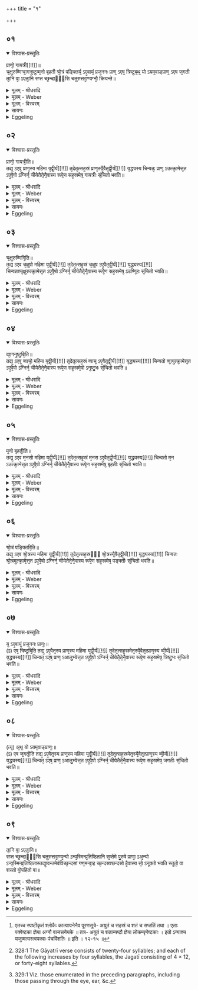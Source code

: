 +++
title = "१"

+++


## ०१


<details open><summary>विश्वास-प्रस्तुतिः</summary>

प्राणो᳘ गायत्री[[!!]]॥  
च᳘क्षुरुष्णिग्वा᳘गनुष्टुम्म᳘नो बृहती श्रो᳘त्रं पङ्क्तिर्य᳘ ऽए᳘वायं᳘ प्रज᳘ननः प्राण᳘ ऽएष᳘ त्रिष्टुब᳘थ᳘ यो ऽयम᳘वाङ्प्राण᳘ ऽएष ज᳘गती ता᳘नि वा᳘ ऽएता᳘नि सप्त च्छ᳘न्दाᳫँ᳭सि चतुरुत्तरा᳘ण्यग्नौ᳘ क्रियन्ते॥
</details>

<details><summary>मूलम् - श्रीधरादि</summary>

प्राणो᳘ गायत्री[[!!]]॥  
च᳘क्षुरुष्णिग्वा᳘गनुष्टुम्म᳘नो बृहती श्रो᳘त्रं पङ्क्तिर्य᳘ ऽए᳘वायं᳘ प्रज᳘ननः प्राण᳘ ऽएष᳘ त्रिष्टुब᳘थ᳘ यो ऽयम᳘वाङ्प्राण᳘ ऽएष ज᳘गती ता᳘नि वा᳘ ऽएता᳘नि सप्त च्छ᳘न्दाᳫँ᳭सि चतुरुत्तरा᳘ण्यग्नौ᳘ क्रियन्ते॥
</details>

<details><summary>मूलम् - Weber</summary>

प्राणो᳘ गायत्री᳟॥  
च᳘क्षुरुष्णिग्वा᳘गनुष्टुम्म᳘नो बृहती श्रो᳘त्रम् पङ्क्तिर्य᳘ एॗवाय᳘म् प्रज᳘ननः प्राण᳘ एष᳘ त्रिष्टुब᳘थॗ योऽयम᳘वाङ् प्राण᳘ एष ज᳘गती ता᳘नि वा᳘ एता᳘नि सप्त छ᳘न्दांसि चतुरुत्तरा᳘ण्यग्नौ᳘ क्रियन्ते॥
</details>

<details><summary>मूलम् - विस्वरम्</summary>

प्राणो गायत्री, चक्षुरुष्णिग्, वागनुष्टुब्, मनो बृहती, श्रोत्रं पङ्क्तिः । य एवायं प्रजननः प्राणः- एष त्रिष्टुब् । अथ यो ऽयमवाङ् प्राणः- एष जगती । तानि वा एतानि सप्त छन्दांसि चतुरुत्तराण्यग्नौ क्रियन्ते ॥ १ ॥ 
</details>

<details><summary>सायणः</summary>

यस्य निःश्वसितं वेदा यो वेदेभ्यो ऽखिलं जगत् । 
निर्ममे तमहं वन्दे विद्यातीर्थमहेश्वरम् ॥ १ ॥ 

चयने पक्वेष्टकाः किञ्चिदधिकैकादशसहस्रसम्मिता उपधेयाः । तथा च कात्यायनः- "अथातः [^१_६५] सर्वासां पक्वेष्टकानां समासेन संख्याप्रमाणान्यनुव्याख्यास्यामः" "सहस्राण्येकादश सप्ततिश्च शतम्" (का. श्रौ. सू. परि० पूरणसूत्रे ९ । १-२) इति । यद्यपि दर्भस्तम्बपुष्करपर्णरुक्मपुरुषाः स्रुगुलूखलपशुशीर्षकूर्मादयो यजुष्मदिष्टकामध्ये परिगणितास्तथापि ते पक्वेष्टका न भवंति । अतो न तेषामत्र परिगणनम् तत्रोक्तसंख्यानां मध्ये लोकंपृणेष्टका अष्टशतोत्तरदशसहस्रसंख्याकाः । शिष्टा यजुष्मत्यश्च । तथाच कात्यायनः लोकंपृणानां प्रतिचिति संख्याविशेषं वदन्नेतावत्यः इति सूत्रितवान् । "द्विसाहस्री प्रथमा लोकंपृणानां पञ्चाशदूना," "उत्तराश्च" "त्रिसाहरुयुत्तमा" "वक्रालिखितानां दक्षिणोत्तरे मध्य इत्तरासाम्" "षट्त्रिंशच्छत्या वा तृतीया" "अष्टादशशत्या इतराः" (का. श्रौ. सू. १७ । १५५–१५९) इति । अयमर्थः- प्रथमा चितिः पञ्चाशदूनद्विसहस्रलोकंपृणेष्टकायुक्ता । एवमुत्तरास्तिस्रो द्वितीयाद्याः । एवं चतसृणां चितीनां शतद्वयोनाष्टासहस्राणि । पञ्चमी चितिस्त्रिसहस्रयुक्ता ऋजुसव्यदक्षिणरेखावदिष्टकायुक्ता इति लोकंपृणानामष्टशतोत्तराणि दश सहस्राणि जातानि । अथवा षट्त्रिंशच्छतसंख्याका तृतीया चितिः । उत्तरा अष्टादशशतसम्मिता इति । अत्रापि पक्षे प्रोक्तसंख्या सम्भवति । तत्र पञ्चम्यां चितावुपधेयानां लोकंपृणानां त्रिसहस्रसम्मितानामृजुदक्षिणसव्यलेखनं समाम्नातम् अत्रैव काण्डे द्वितीयाध्याये “सहस्रमृज्वालिखिता इष्टकाः करोति सहस्रमित्यालिखिताः सहस्रमित्यालिखिताः" (श. प. १० । २ । १ । ८) इति, अत्र इतिशब्दो ऽभिनयप्रदर्शकः । इति दक्षिणावृतः सव्यावृतश्च आलिखिता इति रेखायुक्ता इत्यर्थः । आपस्तम्बेन तु स्पष्टमुक्तम्- "ऋजुलेखा दक्षिणावृतः सव्यावृतः" इति । ताश्च तत्रैवाध्याये (श. प. १० । २ । १ । ९-११) त्रिसहस्रसम्मिताः सुपर्णचित्याग्नेर्मध्यदक्षिणोत्तरभागत्रये लोमरूपत्वेन स्तुता इति तत्सहस्रत्रयं परित्यज्यावशिष्टानां सप्तसहस्राणां शिरःप्रभृति पादपर्यन्तमुपहितानामेव शरीररूपत्वेन स्थितानां गायत्र्यादिसप्तच्छन्दोवीर्यत्वेन स्तुतिस्तृतीयाध्याये प्रथमब्राह्मणे क्रियते । यद्यप्यष्टौ शतान्यतिरिच्यन्ते तथापि सहस्रत्वेन स्तोतुमयोग्यत्वात्तासां स्तुतिरत्र न क्रियते । यद्वा अष्टमकाण्डे चरमचितौ "छन्दस्या उपदधाति" (श. प. । ८ । ६ । २ । १- १९) इति सप्तानां छन्दसामुपधानमुक्तम् । तेषां छन्दसां स्तुतिः- **प्राणो गायत्री**ति । चित्याग्निरूपस्य प्रजापतेः 'प्राणो' 'गायत्रीति' गायत्री छन्दः, प्राणः प्राणसंचारस्थानं नासिकोच्यते । शीर्षण्याः प्राणाश्चत्वार उक्ताः । द्वाववाञ्चावाह- **य एवायं प्रजननः प्राण** इत्यादिना । मनस्तु सर्वेन्द्रियसङ्गतमेकमिति सप्त प्राणा इत्यर्थः । पूर्वमपि प्रजापतिः सप्तभिः प्राणैः सप्तपुरुषात्मक एकः पुरुषः सृष्ट इति विवक्षया सप्तावयवा उक्ता इति तात्पर्यम् । छन्दसामग्नौ प्रसक्तिं दर्शयति- **तानि वा एतानी**ति । **चतुरुत्तराणी**ति । गायत्र्याश्चतुर्विंशतिरक्षराणि, तस्याश्चत्वार्यधिकान्युष्णिहः । तस्याश्चत्वार्यक्षराण्यनुष्टुभ इति सर्वाणि चतुरक्षराधिकानि सप्त च्छन्दांसि अग्नौ क्रियन्ते छन्दस्येष्टकोपधानकरणमन्त्रतया ॥ १ ॥ 

[^१_६५]: एतच्च स्पष्टीकृतं श्लोकैः कात्यायनेनैव पूरणसूत्रे- अयुतं च सहस्रं च शतं च सप्ततिं तथा । एताः पक्वेष्टका ज्ञेया अग्नौ वाजसनेयके ॥ तत्र- अयुतं च शतान्यष्टौ ज्ञेया लोकम्पृणेष्टकाः । इतो ऽन्याश्च यजुष्मत्यस्त्वपक्वाः पंचविंशतिः ॥ इति । १२-१५ ॥ 
</details>

<details><summary>Eggeling</summary>

1. The Gāyatrī is the breath (of Prajāpati, the altar), the Ushṇih the eye, the Anushṭubh the voice, the Br̥hatī the mind, the Paṅkti the ear; the Trishṭubh is that generative breath; and the Jagatī

that downward breathing;--these are the seven metres increasing by four (syllables) each [^egg_631], which are produced in Agni (the fire-altar).

[^egg_631]: 328:1 The Gāyatrī verse consists of twenty-four syllables; and each of the following increases by four syllables, the Jagatī consisting of 4 × 12, or forty-eight syllables.
</details>


## ०२


<details open><summary>विश्वास-प्रस्तुतिः</summary>

प्राणो᳘ गायत्री᳘ति॥  
तद्य᳘ ऽएव᳘ प्राण᳘स्य महिमा य᳘द्वी᳘र्यं[[!!]] त᳘देत᳘त्सह᳘स्रं प्राण᳘स्यै᳘वैत᳘द्वी᳘र्यं[[!!]] य᳘द्ध्यस्य चिन्वतः᳘ प्राण᳘ ऽउत्क्रा᳘मेत्त᳘त ऽए᳘वै᳘षो ऽग्निर्न᳘ चीयेतैते᳘नै᳘वास्य रूपे᳘ण सह᳘स्रमेष᳘ गायत्रीः सं᳘चितो भवति॥
</details>

<details><summary>मूलम् - श्रीधरादि</summary>

प्राणो᳘ गायत्री᳘ति॥  
तद्य᳘ ऽएव᳘ प्राण᳘स्य महिमा य᳘द्वी᳘र्यं[[!!]] त᳘देत᳘त्सह᳘स्रं प्राण᳘स्यै᳘वैत᳘द्वी᳘र्यं[[!!]] य᳘द्ध्यस्य चिन्वतः᳘ प्राण᳘ ऽउत्क्रा᳘मेत्त᳘त ऽए᳘वै᳘षो ऽग्निर्न᳘ चीयेतैते᳘नै᳘वास्य रूपे᳘ण सह᳘स्रमेष᳘ गायत्रीः सं᳘चितो भवति॥
</details>

<details><summary>मूलम् - Weber</summary>

प्राणो᳘ गायत्री᳘ति॥  
तद्य᳘ एव᳘ प्राण᳘स्य महिमा य᳘द्वीर्यं᳘ त᳘देत᳘त्सह᳘स्रम् प्राण᳘स्यैॗवैत᳘द्वीर्यं᳘ यद्ध्यस्य चिन्वतः᳘ प्राण उत्क्का᳘मेत्त᳘त एॗवैॗषोऽग्निर्न᳘ चीयेतैते᳘नैॗवास्य रूपे᳘ण सह᳘स्रमेष᳘ गायत्रीः सं᳘चितो भवति॥
</details>

<details><summary>मूलम् - विस्वरम्</summary>

प्राणो गायत्रीति- तद् य एव प्राणस्य महिमा, यद्वीर्यम्- तदेतत्सहस्रम् । प्राणस्यैवैतद्वीर्यम् । यद्ध्यस्य चिन्वतः प्राण उत्क्रामेत्- तत एवैषो ऽग्निर्न चीयेत, एतेनैवास्य रूपेण सहस्रम् एष गायत्रीः सञ्चितो भवति ॥ २ ॥ 
</details>

<details><summary>सायणः</summary>

एवं छन्दसां प्राणाद्यात्मकत्वमुक्तम् । तत्र वियुज्य स्तोतुमनुवदति- **प्राणो गायत्रीती**ति । 'यः' 'प्राणस्य' 'महिमा' महत्त्वं 'यद्वीर्यं' च 'तदेतद्' इष्टका- 'सहस्रं' प्राणवीर्यात्मकम् । इष्टकानां प्राणात्मकत्वमेव व्यतिरेकमुखेनाह-**यद्ध्यस्य चिन्वत** इति । यदि 'चिन्वतो' यजमानस्य कर्ममध्ये प्राण उत्क्रान्तः स्यात् तर्हि एषो ऽग्निर्न चेतुं योग्यः । कर्तृलोपे कर्मकरणन्यायाभावात् । अतो ऽग्नौ प्राणरूपगायत्रीछन्दो ऽनुवचनेन अस्यानुत्कान्तप्राणस्य 'एतेनैव रूपेण' पुनः देहावस्थानलक्षणेन रूपेणात्मना एष चित्याग्निः 'सहस्रं गायत्रीः' इष्टकाः 'सञ्चितः' । कर्त्तरि क्तः । सञ्चितवान् व्याप्तवान् 'भवति' । छन्दस्योपधानस्तुतिपक्षे तदेतत्प्राणवीर्यं सहस्रगुणमिति ॥ २ ॥ 
</details>

<details><summary>Eggeling</summary>

2. 'The Gāyatrī is the breath,'--thus, whatever power, whatever vigour there is in the breath that is this one thousand; and to the breath, indeed, this vigour belongs; for were the breath of him who builds it to pass away, this fire-altar, assuredly, would not be built: by this its form that (altar) becomes built (so as to contain) a thousand Gāyatrīs.
</details>


## ०३


<details open><summary>विश्वास-प्रस्तुतिः</summary>

च᳘क्षुरुष्णिगि᳘ति॥  
त᳘द्य ऽएव च᳘क्षुषो महिमा य᳘द्वी᳘र्यं[[!!]] त᳘देत᳘त्सह᳘स्रं च᳘क्षुष ऽए᳘वैत᳘द्वी᳘र्यं[[!!]] य᳘द्ध्यस्य[[!!]] चिन्वतश्च᳘क्षुरुत्क्रा᳘मेत्त᳘त ऽए᳘वै᳘षो ऽग्निर्न᳘ चीयेतैते᳘नै᳘वास्य रूपे᳘ण सह᳘स्रमेष᳘ ऽउष्णि᳘हः सं᳘चितो भवति॥
</details>

<details><summary>मूलम् - श्रीधरादि</summary>

च᳘क्षुरुष्णिगि᳘ति॥  
त᳘द्य ऽएव च᳘क्षुषो महिमा य᳘द्वी᳘र्यं[[!!]] त᳘देत᳘त्सह᳘स्रं च᳘क्षुष ऽए᳘वैत᳘द्वी᳘र्यं[[!!]] य᳘द्ध्यस्य[[!!]] चिन्वतश्च᳘क्षुरुत्क्रा᳘मेत्त᳘त ऽए᳘वै᳘षो ऽग्निर्न᳘ चीयेतैते᳘नै᳘वास्य रूपे᳘ण सह᳘स्रमेष᳘ ऽउष्णि᳘हः सं᳘चितो भवति॥
</details>

<details><summary>मूलम् - Weber</summary>

च᳘क्षुरुष्णिगि᳘ति॥  
त᳘द्य एव च᳘क्षुषो महिमा य᳘द्वीर्यं᳘ त᳘देत᳘त्सह᳘स्रं च᳘क्षुष एॗवैत᳘द्वीर्यं᳘ यद्ध्य᳘स्य चिन्वतश्च᳘क्षुरुत्क्रा᳘मेत्त᳘त एॗवैॗषोऽग्निर्न᳘ चीयेतैते᳘नैॗवास्य रूपे᳘ण सह᳘स्रमेष᳘ उष्णि᳘हः सं᳘चितो भवति॥
</details>

<details><summary>मूलम् - विस्वरम्</summary>

चक्षुरुष्णिगिति- तद् य एव चक्षुषो महिमा, यद्वीर्यम्- तदेतत्सहस्रम् । चक्षुष एवैतद्वीर्यम् । यद्ध्यस्य चिन्वतश्चक्षुरुत्क्रामेत्- तत एवैषो ऽग्निर्न चीयेत । एतेनैवास्य रूपेण सहस्रम् एष उष्णिहः सञ्चितो भवति ॥ ३ ॥ 
</details>

<details><summary>सायणः</summary>

एवमुत्तरे चक्षुरुष्णिगित्यादयः षट्पर्याया व्याख्येयाः । तत्र "चक्षुरुत्क्रामेत्" "वागुत्क्रामेत्" "मन उत्क्रामेत्" "श्रोत्रमुत्क्रामेत्" "एषो ऽग्निर्न चीयेत" इति पठ्यते । तस्यार्थः- अन्धमूकबधिरादीनां यजमानानां कर्मण्यनधिकारादग्निचयनं न स्यादिति । प्रजननः प्राण आलुभ्येदिति । प्रजननशक्तिरहितो भवेत् । 'एषो ऽग्निर्न चीयेत' नपुंसकस्य कर्मानधिकारात् । अवाङ्प्राण आलुभ्येदिति । दुश्चिकित्समूलरोगराजयक्ष्मादिगृहीतः पुरुषः कर्मणि नाधिक्रियते ॥ ३-८ ॥ 
</details>

<details><summary>Eggeling</summary>

3. 'The Ushṇih is the eye,'--thus, whatever power, whatever vigour there is in the eye that is this one thousand; and to the eye, indeed, this vigour belongs, for were the eye-sight of him who builds it to pass away, this fire-altar, assuredly, would not be built: by this its form that (altar) becomes built (so as to contain) a thousand Ushṇihs.
</details>


## ०४


<details open><summary>विश्वास-प्रस्तुतिः</summary>

व्वा᳘गनुष्टुबि᳘ति॥  
तद्य᳘ ऽएव᳘ व्वाचो᳘ महिमा य᳘द्वी᳘र्यं[[!!]] त᳘देत᳘त्सह᳘स्रं व्वाच᳘ ऽए᳘वैत᳘द्वी᳘र्यं[[!!]] य᳘द्ध्यस्य[[!!]] चिन्वतो व्वा᳘गुत्क्रा᳘मेत्त᳘त ऽए᳘वै᳘षो ऽग्निर्न᳘ चीयेतैते᳘नै᳘वास्य रूपे᳘ण सह᳘स्रमे᳘षो ऽनुष्टु᳘भः सं᳘चितो भवति॥
</details>

<details><summary>मूलम् - श्रीधरादि</summary>

व्वा᳘गनुष्टुबि᳘ति॥  
तद्य᳘ ऽएव᳘ व्वाचो᳘ महिमा य᳘द्वी᳘र्यं[[!!]] त᳘देत᳘त्सह᳘स्रं व्वाच᳘ ऽए᳘वैत᳘द्वी᳘र्यं[[!!]] य᳘द्ध्यस्य[[!!]] चिन्वतो व्वा᳘गुत्क्रा᳘मेत्त᳘त ऽए᳘वै᳘षो ऽग्निर्न᳘ चीयेतैते᳘नै᳘वास्य रूपे᳘ण सह᳘स्रमे᳘षो ऽनुष्टु᳘भः सं᳘चितो भवति॥
</details>

<details><summary>मूलम् - Weber</summary>

वा᳘गनुष्टुबि᳘ति॥  
तद्य᳘ एव᳘ वाचो᳘ महिमा य᳘द्वीर्यं᳘ त᳘देत᳘त्सह᳘स्रं वाच᳘ एॗवैत᳘द्वीर्यं᳘ यद्ध्य᳘स्य चिन्वतो वा᳘गुत्क्रा᳘मेत्त᳘त एॗवैॗषोऽग्निर्न᳘ चीयेतैते᳘नैॗवास्य रूपे᳘ण सह᳘स्रमेॗषोऽनुष्टु᳘भः सं᳘चितो भवति॥
</details>

<details><summary>मूलम् - विस्वरम्</summary>

वागनुष्टुबिति- तद् य एव वाचो महिमा, यद्वीर्यम्- तदेतत्सहस्रम् । वाच एवैतद्वीर्यम् । यद्ध्यस्य चिन्वतो वागुत्क्रामेत्- तत एवैषो ऽग्निर्न चीयेत । एतेनैवास्य रूपेण सहस्रम् एषो ऽनुष्टुभः सञ्चितो भवति ॥ ४ ॥ 
</details>

<details><summary>सायणः</summary>

[व्याख्यानं तृतीये]
</details>

<details><summary>Eggeling</summary>

4. 'The Anushṭubh is the voice,'--thus, whatever power, whatever vigour there is in the voice that is this one thousand; and to the voice, indeed, this vigour belongs, for were the voice of him who builds it to pass away, this fire-altar, assuredly, would not be built: by this its form that (altar) becomes built (so as to contain) a thousand Anushṭubhs.
</details>


## ०५


<details open><summary>विश्वास-प्रस्तुतिः</summary>

म᳘नो बृहती᳘ति॥  
तद्य᳘ ऽएव म᳘नसो महिमा य᳘द्वी᳘र्यं[[!!]] त᳘देत᳘त्सह᳘स्रं म᳘नस ऽए᳘वैत᳘द्वी᳘र्यं[[!!]] य᳘द्ध्यस्य[[!!]] चिन्वतो म᳘न ऽउत्क्रा᳘मेत्त᳘त ऽए᳘वै᳘षो ऽग्निर्न᳘ चीयेतैते᳘नै᳘वास्य रूपे᳘ण सह᳘स्रमेष᳘ बृहतीः सं᳘चितो भवति॥
</details>

<details><summary>मूलम् - श्रीधरादि</summary>

म᳘नो बृहती᳘ति॥  
तद्य᳘ ऽएव म᳘नसो महिमा य᳘द्वी᳘र्यं[[!!]] त᳘देत᳘त्सह᳘स्रं म᳘नस ऽए᳘वैत᳘द्वी᳘र्यं[[!!]] य᳘द्ध्यस्य[[!!]] चिन्वतो म᳘न ऽउत्क्रा᳘मेत्त᳘त ऽए᳘वै᳘षो ऽग्निर्न᳘ चीयेतैते᳘नै᳘वास्य रूपे᳘ण सह᳘स्रमेष᳘ बृहतीः सं᳘चितो भवति॥
</details>

<details><summary>मूलम् - Weber</summary>

म᳘नो बृहती᳘ति॥  
तद्य᳘ एव म᳘नसो महिमा य᳘द्वीर्यं᳘ त᳘देत᳘त्सह᳘स्रम् म᳘नस एॗवैत᳘द्वीर्यं᳘ यद्ध्य᳘स्य चिन्वतो म᳘न उत्क्रा᳘मेत्त᳘त एॗवैॗषोऽग्निर्न᳘ चीयेतैते᳘नैॗवास्य रूपे᳘ण सह᳘स्रमेष᳘ बृहतीः सं᳘चितो भवति॥
</details>

<details><summary>मूलम् - विस्वरम्</summary>

मनो बृहतीति- तद् य एव मनसो महिमा, यद्वीर्यम्- तदेतत्सहस्रम् । मनस एवैतद्वीर्यम् । यद्ध्यस्य चिन्वतो मन उत्क्रामेत्- तत एवैषो ऽग्निर्न चीयेत । एतेनैवास्य रूपेण सहस्रम् एष बृहतीः सञ्चितो भवति ॥ ५ ॥ 
</details>

<details><summary>सायणः</summary>

[व्याख्यानं तृतीये]
</details>

<details><summary>Eggeling</summary>

5. 'The Br̥hatī is the mind,'--thus, whatever power, whatever vigour there is in the mind that is this one thousand; and to the mind, indeed, this vigour belongs, for were the mind of him who builds it to pass away, this fire altar, assuredly,

would not be built: by this its form that (altar) becomes built (so as to contain) a thousand Br̥hatīs.
</details>


## ०६


<details open><summary>विश्वास-प्रस्तुतिः</summary>

श्रो᳘त्रं पङ्क्तिरि᳘ति॥  
तद्य᳘ ऽएव श्रो᳘त्रस्य महिमा य᳘द्वी᳘र्यं[[!!]] त᳘देत᳘त्सह᳘स्रᳫँ᳭ श्रो᳘त्रस्यै᳘वैत᳘द्वी᳘र्यं[[!!]] य᳘द्ध्यस्य[[!!]] चिन्वतः श्रो᳘त्रमुत्क्रा᳘मे᳘त्त᳘त ऽए᳘वै᳘षो ऽग्निर्न᳘ चीयेतैते᳘नै᳘वास्य रूपे᳘ण सह᳘स्रमेष᳘ पङ्क्तीः सं᳘चितो भवति॥
</details>

<details><summary>मूलम् - श्रीधरादि</summary>

श्रो᳘त्रं पङ्क्तिरि᳘ति॥  
तद्य᳘ ऽएव श्रो᳘त्रस्य महिमा य᳘द्वी᳘र्यं[[!!]] त᳘देत᳘त्सह᳘स्रᳫँ᳭ श्रो᳘त्रस्यै᳘वैत᳘द्वी᳘र्यं[[!!]] य᳘द्ध्यस्य[[!!]] चिन्वतः श्रो᳘त्रमुत्क्रा᳘मे᳘त्त᳘त ऽए᳘वै᳘षो ऽग्निर्न᳘ चीयेतैते᳘नै᳘वास्य रूपे᳘ण सह᳘स्रमेष᳘ पङ्क्तीः सं᳘चितो भवति॥
</details>

<details><summary>मूलम् - Weber</summary>

श्रो᳘त्रम् पङ्क्तिरि᳘ति॥  
तद्य᳘ एव श्रो᳘त्रस्य महिमा य᳘द्वीर्यं᳘ त᳘देत᳘त्सह᳘स्रं श्रो᳘त्रस्यैॗवैत᳘द्वीर्यं᳘ यद्ध्य᳘स्य चिन्वतः श्रो᳘त्रमुत्क्रा᳘मे᳘त्त᳘त एॗवैॗषोऽग्निर्न᳘ चीयेतैते᳘नैॗवास्य रूपे᳘ण सह᳘स्रमेष᳘ पङ्क्तीः सं᳘चितो भवति॥
</details>

<details><summary>मूलम् - विस्वरम्</summary>

श्रोत्रं पङ्क्तिरिति- तद् य एव श्रोत्रस्य महिमा, यद्वीर्यम्- तदेतत्सहस्रम् । श्रोत्रस्यैवैतद्वीर्यम् । यद्ध्यस्य चिन्वतः श्रोत्रम् उत्क्रामेत्- तत एवैषो ऽग्निर्न चीयेत । एतेनैवास्य रूपेण सहस्रम् एष पङ्क्तीः सञ्चितो भवति ॥ ६॥ 
</details>

<details><summary>सायणः</summary>

[व्याख्यानं तृतीये]
</details>

<details><summary>Eggeling</summary>

6. 'The Paṅkti is the ear,'--thus, whatever power, whatever vigour there is in the ear that is this one thousand; and to the ear, indeed, this vigour belongs, for were the power of hearing of him who builds it to pass away, this fire-altar, assuredly, would not be built: by this its form that (altar) becomes built (so as to contain) a thousand Paṅktis.
</details>


## ०७


<details open><summary>विश्वास-प्रस्तुतिः</summary>

य᳘ ऽए᳘वायं᳘ प्रज᳘ननः प्राणः᳘॥  
(ऽ) एष᳘ त्रिष्टुबि᳘ति तद्य᳘ ऽए᳘वैत᳘स्य प्राण᳘स्य महिमा य᳘द्वी᳘र्यं[[!!]] त᳘देत᳘त्सह᳘स्रमेत᳘स्यै᳘वैत᳘त्प्राण᳘स्य व्वी᳘र्यं[[!!]] य᳘द्ध्यस्य[[!!]] चिन्वत᳘ ऽएष᳘ प्राण᳘ ऽआलु᳘भ्येत्त᳘त ऽए᳘वै᳘षो ऽग्निर्न᳘ चीयेतै᳘ते᳘नै᳘वास्य रूपे᳘ण सह᳘स्रमेष᳘ त्रिष्टु᳘भः सं᳘चितो भवति॥
</details>

<details><summary>मूलम् - श्रीधरादि</summary>

य᳘ ऽए᳘वायं᳘ प्रज᳘ननः प्राणः᳘॥  
(ऽ) एष᳘ त्रिष्टुबि᳘ति तद्य᳘ ऽए᳘वैत᳘स्य प्राण᳘स्य महिमा य᳘द्वी᳘र्यं[[!!]] त᳘देत᳘त्सह᳘स्रमेत᳘स्यै᳘वैत᳘त्प्राण᳘स्य व्वी᳘र्यं[[!!]] य᳘द्ध्यस्य[[!!]] चिन्वत᳘ ऽएष᳘ प्राण᳘ ऽआलु᳘भ्येत्त᳘त ऽए᳘वै᳘षो ऽग्निर्न᳘ चीयेतै᳘ते᳘नै᳘वास्य रूपे᳘ण सह᳘स्रमेष᳘ त्रिष्टु᳘भः सं᳘चितो भवति॥
</details>

<details><summary>मूलम् - Weber</summary>

य᳘ एॗवाय᳘म् प्रज᳘ननः प्राणः᳟॥  
एष᳘ त्रिष्टुबि᳘ति तद्य᳘ एॗवैत᳘स्य प्राण᳘स्य महिमा य᳘द्वीर्यं᳘ त᳘देत᳘त्सह᳘स्रमेत᳘स्यैॗवैत᳘त्प्राण᳘स्य वीर्यं᳘ यद्ध्य᳘स्य चिन्वत᳘ एष᳘ प्राण᳘ आलु᳘भ्येत्त᳘त एॗवैॗषोऽग्निर्न᳘ चीयेतै᳘तेॗनैवास्य रूपे᳘ण सह᳘स्रमेष᳘ त्रिष्टु᳘भः सं᳘चितो भवति॥
</details>

<details><summary>मूलम् - विस्वरम्</summary>

य एवायं प्रजननः प्राण एष त्रिष्टुबिति । तद् य एवैतस्य प्राणस्य महिमा, यद्वीर्यम् । तदेतत्सहस्रम् । एतस्यैवैतत्प्राणस्य वीर्यम् । यद्ध्यस्य चिन्वत एष प्राण आलुभ्येत्- तत एवैषो ऽग्निर्न चीयेत । एतेनैवास्य रूपेण सहस्रम् एष त्रिष्टुभः सञ्चितो भवति ॥ ७ ॥ 
</details>

<details><summary>सायणः</summary>

[व्याख्यानं तृतीये]
</details>

<details><summary>Eggeling</summary>

7. 'The Trishṭubh is that generative (life-giving) breath,'--thus, whatever power, whatever vigour there is in that breath, that is this one thousand; and to that breath, indeed, this vigour belongs, for were that breath of him who builds it to become disordered, this fire-altar, assuredly, would not be built: by this its form that (altar) becomes built (so as to contain) a thousand Trishṭubhs.
</details>


## ०८


<details open><summary>विश्वास-प्रस्तुतिः</summary>

(त्य᳘) अ᳘थ᳘ यो ऽयम᳘वाङ्प्राणः᳘॥  
(ऽ) एष ज᳘गती᳘ति तद्य᳘ ऽए᳘वैत᳘स्य प्राण᳘स्य महिमा य᳘द्वी᳘र्यं[[!!]] त᳘देत᳘त्सह᳘स्रमेत᳘स्यै᳘वैत᳘त्प्राण᳘स्य व्वी᳘र्यं[[!!]] य᳘द्ध्यस्य[[!!]] चिन्वत᳘ ऽएष᳘ प्राण᳘ ऽआलु᳘भ्येत्त᳘त ऽए᳘वै᳘षो ऽग्निर्न᳘ चीयेतैते᳘नै᳘वास्य रूपे᳘ण सह᳘स्रमेष᳘ जगतीः सं᳘चितो भवति॥
</details>

<details><summary>मूलम् - श्रीधरादि</summary>

(त्य᳘) अ᳘थ᳘ यो ऽयम᳘वाङ्प्राणः᳘॥  
(ऽ) एष ज᳘गती᳘ति तद्य᳘ ऽए᳘वैत᳘स्य प्राण᳘स्य महिमा य᳘द्वी᳘र्यं[[!!]] त᳘देत᳘त्सह᳘स्रमेत᳘स्यै᳘वैत᳘त्प्राण᳘स्य व्वी᳘र्यं[[!!]] य᳘द्ध्यस्य[[!!]] चिन्वत᳘ ऽएष᳘ प्राण᳘ ऽआलु᳘भ्येत्त᳘त ऽए᳘वै᳘षो ऽग्निर्न᳘ चीयेतैते᳘नै᳘वास्य रूपे᳘ण सह᳘स्रमेष᳘ जगतीः सं᳘चितो भवति॥
</details>

<details><summary>मूलम् - Weber</summary>

अ᳘थॗ योऽयम᳘वाङ् प्राणः᳟॥  
एष ज᳘गती᳘ति तद्य᳘ एॗवैत᳘स्य प्राण᳘स्य महिमा य᳘द्वीर्यं᳘ त᳘देत᳘त्सह᳘स्रमेत᳘स्यैॗवैत᳘त्प्राण᳘स्य वीर्यं᳘ यद्ध्य᳘स्य चिन्वत᳘ एष᳘ प्रल्ण᳘ आ६उ᳘भ्येत्त᳘त एॗवैॗषोऽग्निर्न᳘ चीयेतैते᳘नैॗवास्य रूपे᳘ण सह᳘स्रमेष᳘ जगतीः सं᳘चितो भवति॥
</details>

<details><summary>मूलम् - विस्वरम्</summary>

अथ यो ऽयमवाङ् प्राण एष जगतीति- तद् य एवैतस्य प्राणस्य महिमा, यद्वीर्यम्- तदेतत्सहस्रम् । एतस्यैवैतत्प्राणस्य वीर्यम् । यद्ध्यस्य चिन्वत एष प्राण आलुभ्येत्- तत एवैषो ऽग्निर्न चीयेत । एतेनैवास्य रूपेण सहस्रम् एष जगतीः सञ्चितो भवति ॥ ८ ॥ 
</details>

<details><summary>सायणः</summary>

[व्याख्यानं तृतीये]
</details>

<details><summary>Eggeling</summary>

8. 'And the Jagatī is that downward breathing,'--thus, whatever power, whatever vigour there is in that breathing, that is this one thousand; and to that breathing, indeed, this vigour belongs, for were that breathing of him who builds it to become disordered, this fire-altar, assuredly, would not be built: by this its form that (altar) becomes built (so as to include) a thousand Jagatīs.
</details>


## ०९


<details open><summary>विश्वास-प्रस्तुतिः</summary>

ता᳘नि वा᳘ ऽएता᳘नि॥  
सप्त च्छ᳘न्दाᳫँ᳭सि चतुरुत्तरा᳘ण्य᳘न्यो ऽन्य᳘स्मिन्प्र᳘तिष्ठितानि स᳘प्तेमे पु᳘रुषे प्राणा᳘ ऽअ᳘न्यो ऽन्य᳘स्मिन्प्र᳘तिष्ठितास्तद्या᳘वन्तमेवंविच्छ᳘न्दसां गण᳘मन्वा᳘ह च्छ᳘न्दसश्छन्दसो है᳘वास्य सो᳘ ऽनूक्तो भवति स्तुतो᳘ वा शस्तो वो᳘पहितो वा॥
</details>

<details><summary>मूलम् - श्रीधरादि</summary>

ता᳘नि वा᳘ ऽएता᳘नि॥  
सप्त च्छ᳘न्दाᳫँ᳭सि चतुरुत्तरा᳘ण्य᳘न्यो ऽन्य᳘स्मिन्प्र᳘तिष्ठितानि स᳘प्तेमे पु᳘रुषे प्राणा᳘ ऽअ᳘न्यो ऽन्य᳘स्मिन्प्र᳘तिष्ठितास्तद्या᳘वन्तमेवंविच्छ᳘न्दसां गण᳘मन्वा᳘ह च्छ᳘न्दसश्छन्दसो है᳘वास्य सो᳘ ऽनूक्तो भवति स्तुतो᳘ वा शस्तो वो᳘पहितो वा॥
</details>

<details><summary>मूलम् - Weber</summary>

ता᳘नि वा᳘ एता᳘नि॥  
सप्त छ᳘न्दांसि चतुरुत्तरा᳘ण्यॗन्योऽन्य᳘स्मिन्प्र᳘तिष्ठितानि सॗप्तेमे पु᳘रुषे प्राणा᳘ अॗन्योऽन्य᳘स्मिन्प्र᳘तिष्ठितास्तद्या᳘वन्तमेवंविच्छ᳘न्दसां गण᳘मन्वा᳘ह छ᳘न्दसश्छन्दसो हैॗवास्य सो᳘ऽनूक्तो भवति स्तुतो᳘ वा शस्तो वो᳘पहितो वा॥
</details>

<details><summary>मूलम् - विस्वरम्</summary>

तानि वा ऽएतानि सप्त च्छन्दांसि चतुरुत्तराण्यन्यो ऽन्यस्मिन्प्रतिष्ठितानि । सप्तेमे पुरुषे प्राणा अन्यो ऽन्यस्मिन्प्रतिष्ठिताः । तद् यावन्तमेवंवित् छन्दसां गणमन्वाह- छन्दसश्छन्दसो हैवास्य सो ऽनूक्तो भवति । स्तुतो वा, शस्तो वा, उपहितो वा ॥ ९ ॥ 
</details>

<details><summary>सायणः</summary>

सम्भूय च्छन्दांसि प्रशंसति- **तानि वा एतानि सप्ते**ति । यतः 'छन्दांसि' परस्परम् 'अन्यो ऽन्यस्मिन्' प्रतिष्ठितानि गायत्र्यां तावत् सर्वाणि च्छन्दांसि तस्याश्चतुर्विंशत्यक्षराणां सर्वच्छन्दःस्वनुगमात् । तथा जगत्यामन्तिमच्छन्दसि सर्वाणि गायत्र्यादिच्छन्दांसि प्रतिष्ठितानि सकलच्छन्दो ऽक्षरसद्भावात् । एवं मध्यमानि छन्दांस्यूह्यानि । एवं पुरुषे वर्त्तमानाः 'सप्तेमे प्राणाः' 'अन्योन्यस्मिन्' 'प्रतिष्ठिताः' तदुक्तं प्राक् "न वा इत्थं सन्तः शक्ष्यामः प्रजनयितुमिमान् सप्त पुरुषानेकं पुरुषं करवाम" (श. प. ६ । १ । १ । ३) इत्यादिना । अतः सप्तानां छन्दसामग्नौकरणेन एकस्मिन् पुरुषे चित्याग्नौ सप्त प्राणान् प्रतिष्ठापितवान् भवतीति प्रकरणार्थः । वेदितुः फलमाह- **तद्यावन्तमेवंविदि**ति । विद्वान् पुरुषः गायत्र्यादीनां मध्ये 'यावन्तम्' छन्दोगणमनुब्रूयात् तेनैवानुवचनेन तस्य विदुषः 'छन्दसश्छन्दसः' सर्वच्छन्दसां गणः सम्यग् 'अनूक्तः' संस्तुतः शस्तः सम्यगुपहितश्च भवतीत्यर्थः ॥ ९ ॥ 

इति श्रीसायणाचार्यविरचिते माधवीये वेदार्थप्रकाशे माध्यन्दिनीयशतपथब्राह्मणभाष्ये दशमकाण्डे तृतीये ऽध्याये प्रथमं ब्राह्मणम् ॥ (१०-३-१) ॥ 
</details>

<details><summary>Eggeling</summary>

9. Now, these seven metres which increase by four (syllables) successively, and are firmly established in one another, are those seven vital airs [^egg_632] in man, firmly established in one another: thus, by

[^egg_632]: 329:1 Viz. those enumerated in the preceding paragraphs, including those passing through the eye, ear, &c.

as much as the number of metres he utters has that (altar) of him who knows this, prayers uttered upon it in metre after metre, or hymns chanted, or śastras recited, or (bricks) laid down upon it.
</details>

